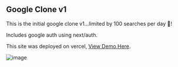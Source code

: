 ## Google Clone v1

This is the initial google clone v1...limited by 100 searches per day 🫤!

Includes google auth using next/auth.

This site was deployed on vercel, [View Demo Here](https://googlev1.tellesiivan.com/). 


![image](https://user-images.githubusercontent.com/59785454/161541904-a62fb910-bcd8-4e7a-aba9-12134cb84ace.png)


